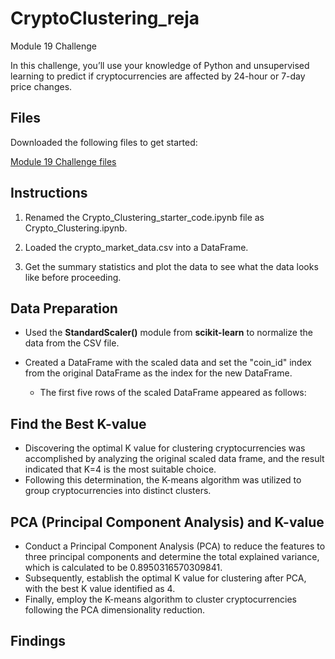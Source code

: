 # CryptoClustering_reja
Module 19 Challenge


In this challenge, you’ll use your knowledge of Python and unsupervised learning to predict if cryptocurrencies are affected by 24-hour or 7-day price changes.

## Files ##

Downloaded the following files to get started:

[Module 19 Challenge files](https://bootcampspot.instructure.com/courses/3819/assignments/56654?module_item_id=1000905)

## Instructions ##

1. Renamed the Crypto_Clustering_starter_code.ipynb file as Crypto_Clustering.ipynb.

2. Loaded the crypto_market_data.csv into a DataFrame.

3. Get the summary statistics and plot the data to see what the data looks like before proceeding.


## Data Preparation ##

- Used the **StandardScaler()** module from **scikit-learn** to normalize the data from the CSV file.

- Created a DataFrame with the scaled data and set the "coin_id" index from the original DataFrame as the index for the new DataFrame.

   - The first five rows of the scaled DataFrame appeared as follows:
 
## Find the Best K-value  ##

- Discovering the optimal K value for clustering cryptocurrencies was accomplished by analyzing the original scaled data frame, and the result indicated that K=4 is the most suitable choice.
- Following this determination, the K-means algorithm was utilized to group cryptocurrencies into distinct clusters.

 
## PCA (Principal Component Analysis) and K-value ##

- Conduct a Principal Component Analysis (PCA) to reduce the features to three principal components and determine the total explained variance, which is calculated to be 0.8950316570309841. 
- Subsequently, establish the optimal K value for clustering after PCA, with the best K value identified as 4.
- Finally, employ the K-means algorithm to cluster cryptocurrencies following the PCA dimensionality reduction.

## Findings  ##

